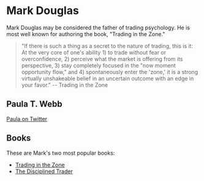 # Mark Douglas 

Mark Douglas may be considered the father of trading psychology.  He is most well known for authoring the book, "Trading in the Zone."

> "If there is such a thing as a secret to the nature of trading, this is it: At the very core of one's ability 1) to trade without fear or overconfidence, 2) perceive what the market is offering from its perspective, 3) stay completely focused in the "now moment opportunity flow," and 4) spontaneously enter the 'zone,' it is a strong virtually unshakeable belief in an uncertain outcome with an edge in your favor." -- Trading in the Zone

## Paula T. Webb

[Paula on Twitter](https://twitter.com/_markdouglas_)

## Books 

These are Mark's two most popular books:

- [Trading in the Zone](https://www.amazon.com/Trading-Zone-Confidence-Discipline-Attitude/dp/0735201447/)
- [The Disciplined Trader](https://www.amazon.com/Disciplined-Trader-Developing-Winning-Attitudes/dp/0132157578/)    

<!-- [^1]: 
**Title:** [ ]( )<br>
**Publication:** [ ]( )<br>
**Date:** <br>
**Study Type:** Animal Study, Commentary, Human Study: In Vitro - In Vivo - In Silico, Human: Case Report, Meta Analysis, Review<br>
**Author(s):** <br>
**Institution(s):** <br>
**Abstract:** <br>
[IPFS Link](https://ipfs.io/ipfs/) -->